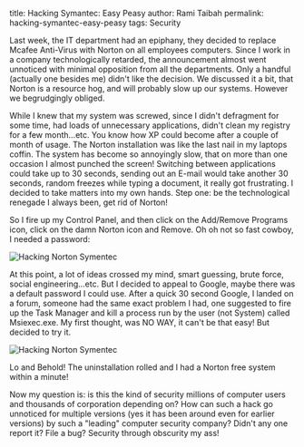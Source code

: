 title: Hacking Symantec: Easy Peasy
author: Rami Taibah
permalink: hacking-symantec-easy-peasy
tags: Security

Last week, the IT department had an epiphany, they decided to replace Mcafee Anti-Virus with Norton on all employees computers. Since I work in a company technologically retarded, the announcement almost went unnoticed with minimal opposition from all the departments. Only a handful (actually one besides me) didn't like the decision. We discussed it a bit, that Norton is a resource hog, and will probably slow up our systems. However we begrudgingly obliged.

While I knew that my system was screwed, since I didn't defragment for some time, had loads of unnecessary applications, didn't clean my registry for a few month...etc. You know how XP could become after a couple of month of usage. The Norton installation was like the last nail in my laptops coffin. The system has become so annoyingly slow, that on more than one occasion I almost punched the screen! Switching between applications could take up to 30 seconds, sending out an E-mail would take another 30 seconds, random freezes while typing a document, it really got frustrating. I decided to take matters into my own hands. Step one: be the technological renegade I always been, get rid of Norton!

So I fire up my Control Panel, and then click on the Add/Remove Programs icon, click on the damn Norton icon and Remove. Oh oh not so fast cowboy, I needed a password:

![Hacking Norton Symentec]({filename}/images/hacking-norton-symentec-1.jpg)

At this point, a lot of ideas crossed my mind, smart guessing, brute force, social engineering...etc. But I decided to appeal to Google, maybe there was a default password I could use. After a quick 30 second Google, I landed on a forum, someone had the same exact problem I had, one suggested to fire up the Task Manager and kill a process run by the user (not System) called Msiexec.exe. My first thought, was NO WAY, it can't be that easy! But decided to try it.

![Hacking Norton Symentec]({filename}/images/hacking-norton-symentec-2.jpg)

Lo and Behold! The uninstallation rolled and I had a Norton free system within a minute!

Now my question is: is this the kind of security millions of computer users and thousands of corporation depending on? How can such a hack go unnoticed for multiple versions (yes it has been around even for earlier versions) by such a "leading" computer security company? Didn't any one report it? File a bug? Security through obscurity my ass!
